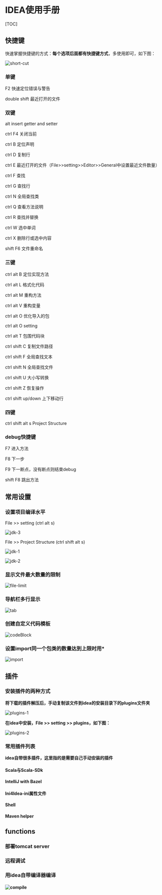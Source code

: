 # IDEA使用手册

[TOC]

## 快捷键

快速掌握快捷键的方式：**每个选项后面都有快捷键方式**，多使用即可，如下图：

![short-cut](D:\git\typora\idea\pictures\short-cut.png)

### 单键

F2					快速定位错误与警告

double shift			最近打开的文件

### 双键

alt insert			getter and setter

ctrl F4				关闭当前

ctrl B				定位声明

ctrl D				复制行

ctrl E				最近打开的文件（File>>setting>>Editor>>General中设置最近文件数量）

ctrl F				查找

ctrl G				查找行

ctrl N				全局查找类

ctrl Q				查看方法说明

ctrl R				查找并替换

ctrl W				选中单词

ctrl X				删除行或选中内容

shift F6				文件重命名

### 三键

ctrl alt B				定位实现方法

ctrl alt L				格式化代码

ctrl alt M			重构方法

ctrl alt V				重构变量

ctrl alt O				优化导入的包

ctrl alt O				setting

ctrl alt T				包围代码块

ctrl shift C			复制文件路径

ctrl shift F			全局查找文本

ctrl shift N			全局查找文件

ctrl shift U			大小写转换

ctrl shift Z			恢复操作

ctrl shift up/down		上下移动行

### 四键

ctrl shift alt s			Project Structure

### debug快捷键

F7					进入方法

F8					下一步

F9					下一断点，没有断点则结束debug

shift F8				跳出方法			

## 常用设置

### 设置项目编译水平

File	>>	setting	(ctrl alt s)

![jdk-3](D:\git\typora\idea\pictures\jdk-3.png)

File	>>	Project Structure	(ctrl shift alt s)	

![jdk-1](D:\git\typora\idea\pictures\jdk-1.png)

![jdk-2](D:\git\typora\idea\pictures\jdk-2.png)

### 显示文件最大数量的限制

![file-limit](D:\git\typora\idea\pictures\file-limit.png)

### 导航栏多行显示

![tab](D:\git\typora\idea\pictures\tab.png)

### 创建自定义代码模板

![codeBlock](D:\git\typora\idea\pictures\codeBlock.png)

### 设置import同一个包类的数量达到上限时用*

![import](D:\git\typora\idea\pictures\import.png)

## 插件

[idea plugins]: https://plugins.jetbrains.com/	"idea的插件官方网址"

### 安装插件的两种方式

**将下载的插件解压后，手动复制该文件到idea的安装目录下的plugins文件夹**

![plugins-1](D:\git\typora\idea\pictures\plugins-1.png)

**在idea中安装，File	>>	setting	>>	plugins，如下图：**

![plugins-2](D:\git\typora\idea\pictures\plugins-2.png)

### 常用插件列表

**idea自带很多插件，这里指的是需要自己手动安装的插件**

#### Scala与Scala-SDk

#### IntelliJ with Bazel

#### Ini4Idea-ini属性文件

#### Shell

#### Maven helper

## functions

### 部署tomcat server

### 远程调试

### 用idea自带编译器编译

#### ![compile](D:\git\typora\idea\pictures\compile.png)

​

​
